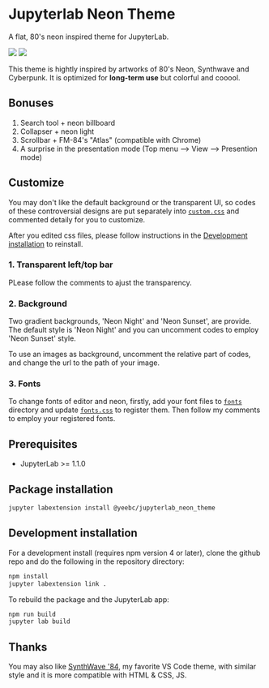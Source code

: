 # Jupyterlab Neon Theme

A flat, 80's neon inspired theme for JupyterLab.

<img src="https://raw.githubusercontent.com/yeebc/jupyterlab-neon-theme/master/screenshots/Neon Night.png" />
<img src="https://raw.githubusercontent.com/yeebc/jupyterlab-neon-theme/master/screenshots/Neon Sunset.png" />

This theme is hightly inspired by artworks of 80's Neon, Synthwave and Cyberpunk. It is optimized for **long-term use** but colorful and cooool.


## Bonuses
1. Search tool + neon billboard
2. Collapser + neon light
3. Scrollbar + FM-84's "Atlas"  (compatible with Chrome)
4. A surprise in the presentation mode (Top menu --> View --> Presention mode)


## Customize
You may don't like the default background or the transparent UI, so codes of these controversial designs are put separately into [`custom.css`](https://github.com/yeebc/jupyterlab-neon-theme/tree/master/style/custom.css) and commented detaily for you to customize. 

After you edited css files, please follow instructions in the [Development installation](https://github.com/yeebc/jupyterlab-neon-theme#development-installation) to reinstall.

### 1. Transparent left/top bar
PLease follow the comments to ajust the transparency.

### 2. Background
Two gradient backgrounds, 'Neon Night' and 'Neon Sunset', are provide. The default style is 'Neon Night' and you can uncomment codes to employ 'Neon Sunset' style.

To use an images as background, uncomment the relative part of codes, and change the url to the path of your image.

### 3. Fonts
To change fonts of editor and neon, firstly, add your font files to [`fonts`](https://github.com/yeebc/jupyterlab-neon-theme/tree/master/style/fonts) directory and update [`fonts.css`](https://github.com/yeebc/jupyterlab-neon-theme/blob/master/style/fonts.css) to register them. Then follow my comments to employ your registered fonts.


## Prerequisites

* JupyterLab >= 1.1.0


## Package installation

```bash
jupyter labextension install @yeebc/jupyterlab_neon_theme
```


## Development installation

For a development install (requires npm version 4 or later), clone the github repo and do the following in the repository directory:

```bash
npm install
jupyter labextension link .
```

To rebuild the package and the JupyterLab app:

```bash
npm run build
jupyter lab build
```


## Thanks
You may also like  [SynthWave '84](https://github.com/robb0wen/synthwave-vscode), my favorite VS Code theme,  with similar style and  it is more compatible with HTML & CSS, JS.
